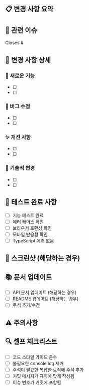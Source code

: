## 📋 변경 사항 요약
<!-- 이 PR에서 변경된 내용을 간단히 설명해주세요 -->

## 🔗 관련 이슈
<!-- 관련된 이슈 번호를 적어주세요 -->
Closes #

## 📝 변경 사항 상세
<!-- 구체적인 변경 내용을 체크리스트로 작성해주세요 -->

### 🚀 새로운 기능
- [ ] 
- [ ] 

### 🐛 버그 수정
- [ ] 
- [ ] 

### ✨ 개선 사항
- [ ] 
- [ ] 

### 🔧 기술적 변경
- [ ] 
- [ ] 

## 🧪 테스트 완료 사항
<!-- 테스트한 내용들을 체크해주세요 -->
- [ ] 기능 테스트 완료
- [ ] 에러 케이스 확인
- [ ] 브라우저 호환성 확인
- [ ] 모바일 반응형 확인
- [ ] TypeScript 에러 없음

## 📱 스크린샷 (해당하는 경우)
<!-- 시각적 변경사항이 있다면 스크린샷을 첨부해주세요 -->

## 📚 문서 업데이트
- [ ] API 문서 업데이트 (해당하는 경우)
- [ ] README 업데이트 (해당하는 경우)
- [ ] 주석 추가/수정

## ⚠️ 주의사항
<!-- 리뷰어가 특별히 확인해야 할 사항이나 주의점이 있다면 적어주세요 -->

## 🔍 셀프 체크리스트
- [ ] 코드 스타일 가이드 준수
- [ ] 불필요한 console.log 제거
- [ ] 주석이 필요한 복잡한 로직에 주석 추가
- [ ] 커밋 메시지가 규칙에 맞게 작성됨
- [ ] 이슈 번호가 커밋에 포함됨